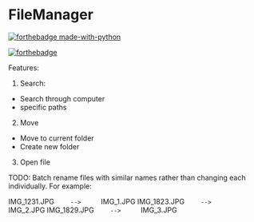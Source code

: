 # FileManager

[![forthebadge made-with-python](http://ForTheBadge.com/images/badges/made-with-python.svg)](https://www.python.org/)

[![forthebadge](https://forthebadge.com/images/badges/built-with-love.svg)](https://forthebadge.com)

Features: 

1. Search:
- Search through computer
- specific paths

2. Move
- Move to current folder
- Create new folder

3. Open file 

TODO: 
Batch rename files with similar names rather than changing each individually. 
For example:
 
IMG_1231.JPG ```     -->      ``` IMG_1.JPG
IMG_1823.JPG ```     -->      ``` IMG_2.JPG
IMG_1829.JPG ```     -->      ``` IMG_3.JPG
